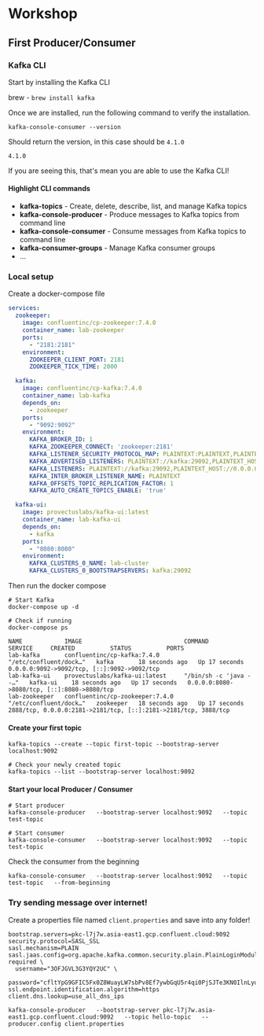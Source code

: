 # Workshop

## First Producer/Consumer

### Kafka CLI
Start by installing the Kafka CLI

brew - ``` brew install kafka ```

Once we are installed, run the following command to verify the installation.

``` 
kafka-console-consumer --version
```
Should return the version, in this case should be `4.1.0`
```aiignore
4.1.0
```
If you are seeing this, that's mean you are able to use the Kafka CLI!

#### Highlight CLI commands
- **kafka-topics** - Create, delete, describe, list, and manage Kafka topics
- **kafka-console-producer** - Produce messages to Kafka topics from command line
- **kafka-console-consumer** - Consume messages from Kafka topics to command line
- **kafka-consumer-groups** - Manage Kafka consumer groups
- ...

### Local setup

Create a docker-compose file

```yaml
services:
  zookeeper:
    image: confluentinc/cp-zookeeper:7.4.0
    container_name: lab-zookeeper
    ports:
      - "2181:2181"
    environment:
      ZOOKEEPER_CLIENT_PORT: 2181
      ZOOKEEPER_TICK_TIME: 2000

  kafka:
    image: confluentinc/cp-kafka:7.4.0
    container_name: lab-kafka
    depends_on:
      - zookeeper
    ports:
      - "9092:9092"
    environment:
      KAFKA_BROKER_ID: 1
      KAFKA_ZOOKEEPER_CONNECT: 'zookeeper:2181'
      KAFKA_LISTENER_SECURITY_PROTOCOL_MAP: PLAINTEXT:PLAINTEXT,PLAINTEXT_HOST:PLAINTEXT
      KAFKA_ADVERTISED_LISTENERS: PLAINTEXT://kafka:29092,PLAINTEXT_HOST://localhost:9092
      KAFKA_LISTENERS: PLAINTEXT://kafka:29092,PLAINTEXT_HOST://0.0.0.0:9092
      KAFKA_INTER_BROKER_LISTENER_NAME: PLAINTEXT
      KAFKA_OFFSETS_TOPIC_REPLICATION_FACTOR: 1
      KAFKA_AUTO_CREATE_TOPICS_ENABLE: 'true'

  kafka-ui:
    image: provectuslabs/kafka-ui:latest
    container_name: lab-kafka-ui
    depends_on:
      - kafka
    ports:
      - "8080:8080"
    environment:
      KAFKA_CLUSTERS_0_NAME: lab-cluster
      KAFKA_CLUSTERS_0_BOOTSTRAPSERVERS: kafka:29092
```
Then run the docker compose
```aiignore
# Start Kafka
docker-compose up -d

# Check if running
docker-compose ps
```

```aiignore
NAME            IMAGE                             COMMAND                  SERVICE     CREATED          STATUS          PORTS
lab-kafka       confluentinc/cp-kafka:7.4.0       "/etc/confluent/dock…"   kafka       18 seconds ago   Up 17 seconds   0.0.0.0:9092->9092/tcp, [::]:9092->9092/tcp
lab-kafka-ui    provectuslabs/kafka-ui:latest     "/bin/sh -c 'java --…"   kafka-ui    18 seconds ago   Up 17 seconds   0.0.0.0:8080->8080/tcp, [::]:8080->8080/tcp
lab-zookeeper   confluentinc/cp-zookeeper:7.4.0   "/etc/confluent/dock…"   zookeeper   18 seconds ago   Up 17 seconds   2888/tcp, 0.0.0.0:2181->2181/tcp, [::]:2181->2181/tcp, 3888/tcp
```

#### Create your first topic

```aiignore
kafka-topics --create --topic first-topic --bootstrap-server localhost:9092

# Check your newly created topic
kafka-topics --list --bootstrap-server localhost:9092
```

#### Start your local Producer / Consumer

```aiignore
# Start producer
kafka-console-producer   --bootstrap-server localhost:9092   --topic test-topic

# Start consumer
kafka-console-consumer   --bootstrap-server localhost:9092   --topic test-topic
```
Check the consumer from the beginning
```aiignore
kafka-console-consumer   --bootstrap-server localhost:9092   --topic test-topic   --from-beginning
```

### Try sending message over internet!
Create a properties file named `client.properties` and save into any folder!
```properties
bootstrap.servers=pkc-l7j7w.asia-east1.gcp.confluent.cloud:9092
security.protocol=SASL_SSL
sasl.mechanism=PLAIN
sasl.jaas.config=org.apache.kafka.common.security.plain.PlainLoginModule required \
  username="3OFJGVL3G3YQY2UC" \
  password="cfltYpG9GFIC5Fx0Z8WuayLW7sbPv8Ef7ywbGqU5r4qi0PjSJTe3KN0IlnLyugzQ";
ssl.endpoint.identification.algorithm=https
client.dns.lookup=use_all_dns_ips
```

```aiignore
kafka-console-producer   --bootstrap-server pkc-l7j7w.asia-east1.gcp.confluent.cloud:9092   --topic hello-topic   --producer.config client.properties
```
